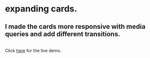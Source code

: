 # expanding cards.
## I made the cards more responsive with media queries and add different transitions. 
<br/>Click [here](https://ahmedexpandingcards.netlify.app/) for the live demo.
